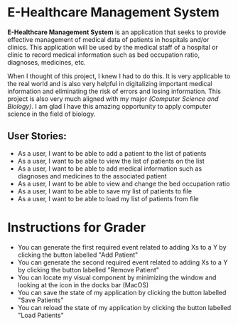 # E-Healthcare Management System

**E-Healthcare Management System** is an application that seeks to provide effective management of medical data of 
patients in hospitals and/or clinics. This application will be used by the medical staff of a hospital or clinic to 
record medical information such as bed occupation ratio, diagnoses, medicines, etc.

When I thought of this project, I knew I had to do this. It is very applicable to the real world and is also very 
helpful in digitalizing important medical information and eliminating the risk of errors and losing information. 
This project is also very much aligned with my major *(Computer Science and Biology)*. I am glad I have this amazing
opportunity to apply computer science in the field of biology.

## User Stories:

- As a user, I want to be able to add a patient to the list of patients
- As a user, I want to be able to view the list of patients on the list
- As a user, I want to be able to add medical information such as diagnoses and medicines to the associated patient
- As a user, I want to be able to view and change the bed occupation ratio
- As a user, I want to be able to save my list of patients to file
- As a user, I want to be able to load my list of patients from file

# Instructions for Grader

- You can generate the first required event related to adding Xs to a Y by clicking the button labelled "Add Patient"
- You can generate the second required event related to adding Xs to a Y by clicking the button labelled "Remove Patient"
- You can locate my visual component by minimizing the window and looking at the icon in the docks bar (MacOS)
- You can save the state of my application by clicking the button labelled "Save Patients"
- You can reload the state of my application by clicking the button labelled "Load Patients"